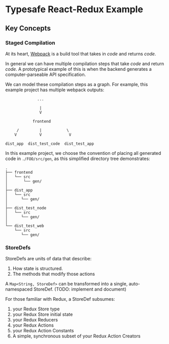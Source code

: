 # Typesafe React-Redux Example

## Key Concepts

### Staged Compilation

At its heart, [Webpack](https://webpack.js.org/) is a build tool that takes in *code* and returns *code*.

In general we can have multiple compilation steps that take *code* and return *code*. A prototypical example of this is when the backend generates a computer-parseable API specification.

We can model these compilation steps as a graph. For example, this example project has multiple webpack outputs:

```
              ...

               |
               V

            frontend

     /         |           \
    V          V            V

dist_app  dist_test_code  dist_test_app

```

In this example project, we choose the convention of placing all generated code in `./FOO/src/gen`, as this simplified directory tree demonstrates:


```
.
├── frontend
│   └── src
│       └── gen/
│
├── dist_app
│   └── src
│      └── gen/
│
├── dist_test_node
│   └── src
│      └── gen/
│
└── dist_test_web
    └── src
       └── gen/
```

### StoreDefs

StoreDefs are units of data that describe:
1. How state is structured.
2. The methods that modify those actions

A `Map<String, StoreDef>` can be transformed into a single, auto-namespaced StoreDef. (TODO: implement and document)

For those familiar with Redux, a StoreDef subsumes:
1. your Redux Store type
2. your Redux Store initial state
3. your Redux Reducers
4. your Redux Actions
5. your Redux Action Constants
6. A simple, synchronous subset of your Redux Action Creators

